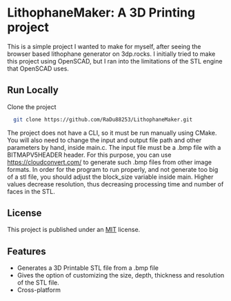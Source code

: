 
# LithophaneMaker: A 3D Printing project

This is a simple project I wanted to make for myself, after seeing the browser based lithophane generator on 3dp.rocks. I initially tried to make this project using OpenSCAD, but I ran into the limitations of the STL engine that OpenSCAD uses.


## Run Locally

Clone the project

```bash
  git clone https://github.com/RaDu88253/LithophaneMaker.git
```
The project does not have a CLI, so it must be run manually using CMake. You will also need to change the input and output file path and other parameters by hand, inside main.c. The input file must be a .bmp file with a BITMAPV5HEADER header. For this purpose, you can use https://cloudconvert.com/ to generate such .bmp files from other image formats. In order for the program to run properly, and not generate too big of a stl file, you should adjust the block_size variable inside main. Higher values decrease resolution, thus decreasing processing time and number of faces in the STL.

## License
This project is published under an [MIT](https://choosealicense.com/licenses/mit/) license.


## Features

- Generates a 3D Printable STL file from a .bmp file
- Gives the option of customizing the size, depth, thickness and resolution of the STL file.
- Cross-platform

